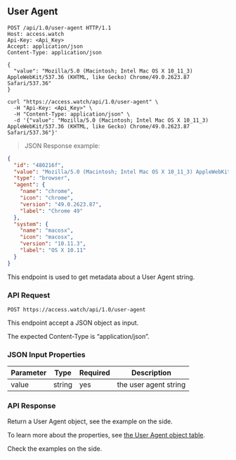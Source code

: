 ## User Agent

```http
POST /api/1.0/user-agent HTTP/1.1
Host: access.watch
Api-Key: <Api_Key>
Accept: application/json
Content-Type: application/json

{
  "value": "Mozilla/5.0 (Macintosh; Intel Mac OS X 10_11_3) AppleWebKit/537.36 (KHTML, like Gecko) Chrome/49.0.2623.87 Safari/537.36"
}
```

```shell
curl "https://access.watch/api/1.0/user-agent" \
  -H "Api-Key: <Api_Key>" \
  -H "Content-Type: application/json" \
  -d '{"value": "Mozilla/5.0 (Macintosh; Intel Mac OS X 10_11_3) AppleWebKit/537.36 (KHTML, like Gecko) Chrome/49.0.2623.87 Safari/537.36"}'
```

> JSON Response example:

```json
{
  "id": "480216f",
  "value": "Mozilla/5.0 (Macintosh; Intel Mac OS X 10_11_3) AppleWebKit/537.36 (KHTML, like Gecko) Chrome/49.0.2623.87 Safari/537.36",
  "type": "browser",
  "agent": {
    "name": "chrome",
    "icon": "chrome",
    "version": "49.0.2623.87",
    "label": "Chrome 49"
  },
  "system": {
    "name": "macosx",
    "icon": "macosx",
    "version": "10.11.3",
    "label": "OS X 10.11"
  }
}
```

This endpoint is used to get metadata about a User Agent string.

### API Request

`POST https://access.watch/api/1.0/user-agent`

This endpoint accept a JSON object as input.

The expected Content-Type is “application/json”.

### JSON Input Properties

Parameter  | Type   | Required | Description
---------- | ------ | -------- | -----------
value      | string |   yes    | the user agent string

### API Response

Return a User Agent object, see the example on the side.

To learn more about the properties, see [the User Agent object table](#user-agent-object).

Check the examples on the side.
